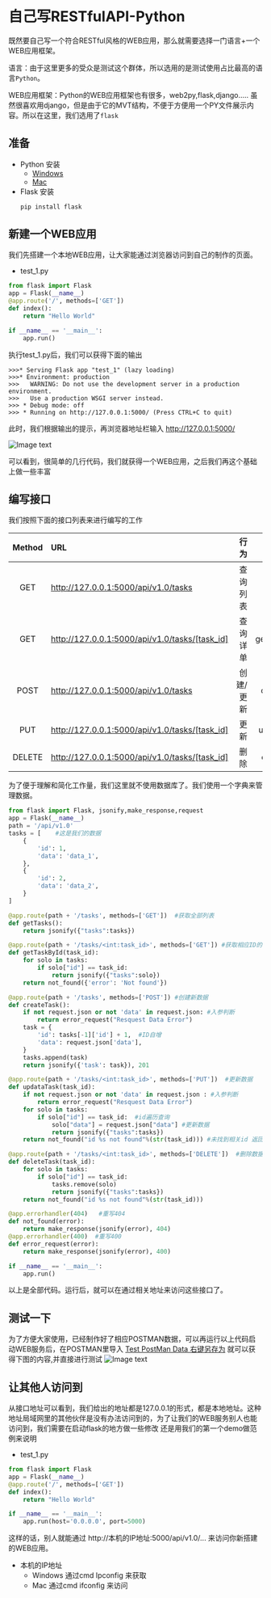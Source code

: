 自己写RESTfulAPI-Python
===
既然要自己写一个符合RESTful风格的WEB应用，那么就需要选择一门语言+一个WEB应用框架。

语言：由于这里更多的受众是测试这个群体，所以选用的是测试使用占比最高的语言``Python``。

WEB应用框架：Python的WEB应用框架也有很多，web2py,flask,django..... 虽然很喜欢用django，但是由于它的MVT结构，不便于方便用一个PY文件展示内容。所以在这里，我们选用了``flask``

## 准备
+ Python 安装
    + [Windows](http://Windows)
    + [Mac](http://Mac)
+ Flask 安装
    ```python
    pip install flask
    ```
## 新建一个WEB应用
我们先搭建一个本地WEB应用，让大家能通过浏览器访问到自己的制作的页面。
+ test_1.py
```python 
from flask import Flask
app = Flask(__name__)
@app.route('/', methods=['GET'])
def index():
    return "Hello World"

if __name__ == '__main__':
    app.run()
```
执行test_1.py后，我们可以获得下面的输出
```
>>>* Serving Flask app "test_1" (lazy loading)
>>>* Environment: production
>>>   WARNING: Do not use the development server in a production environment.
>>>   Use a production WSGI server instead.
>>> * Debug mode: off
>>> * Running on http://127.0.0.1:5000/ (Press CTRL+C to quit)
```
此时，我们根据输出的提示，再浏览器地址栏输入 http://127.0.0.1:5000/ 

![Image text](https://raw.githubusercontent.com/liufeng3486/Documents/master/%E6%8E%A5%E5%8F%A3%E6%B5%8B%E8%AF%95/%E5%9F%BA%E7%A1%80%E7%9F%A5%E8%AF%86%E4%BB%8B%E7%BB%8D/_static/screenshot/RESTfulAPI-Python_Start.png)



可以看到，很简单的几行代码，我们就获得一个WEB应用，之后我们再这个基础上做一些丰富

## 编写接口

我们按照下面的接口列表来进行编写的工作

|Method|URL|行为|Function Name|
|:----:|:----|----:|----:|
|GET|http://127.0.0.1:5000/api/v1.0/tasks|查询列表|getTasks|
|GET|http://127.0.0.1:5000/api/v1.0/tasks/[task_id]|查询详单|getTaskById|
|POST|http://127.0.0.1:5000/api/v1.0/tasks|创建/更新|createTask|
|PUT|http://127.0.0.1:5000/api/v1.0/tasks/[task_id]|更新|updataTask|
|DELETE|http://127.0.0.1:5000/api/v1.0/tasks/[task_id]|删除|deleteTask|


为了便于理解和简化工作量，我们这里就不使用数据库了。我们使用一个字典来管理数据。

```python
from flask import Flask, jsonify,make_response,request
app = Flask(__name__)
path = '/api/v1.0'
tasks = [    #这是我们的数据
    {
        'id': 1,
        'data': 'data_1',
    },
    {
        'id': 2,
        'data': 'data_2',
    }
]

@app.route(path + '/tasks', methods=['GET'])  #获取全部列表
def getTasks():
    return jsonify({"tasks":tasks})

@app.route(path + '/tasks/<int:task_id>', methods=['GET']) #获取相应ID的列表
def getTaskById(task_id):
    for solo in tasks:
        if solo["id"] == task_id:
            return jsonify({"tasks":solo})
    return not_found({'error': 'Not found'})

@app.route(path + '/tasks', methods=['POST']) #创建新数据
def createTask():
    if not request.json or not 'data' in request.json: #入参判断
        return error_request("Resquest Data Error")
    task = {
        'id': tasks[-1]['id'] + 1,  #ID自增
        'data': request.json['data'],
    }
    tasks.append(task)
    return jsonify({'task': task}), 201

@app.route(path + '/tasks/<int:task_id>', methods=['PUT'])  #更新数据
def updataTask(task_id):
    if not request.json or not 'data' in request.json : #入参判断
        return error_request("Resquest Data Error")
    for solo in tasks:  
        if solo["id"] == task_id:  #id遍历查询
            solo["data"] = request.json["data"] #更新数据 
            return jsonify({"tasks":tasks})     
    return not_found("id %s not found"%(str(task_id))) #未找到相关id 返回 404

@app.route(path + '/tasks/<int:task_id>', methods=['DELETE'])  #删除数据 
def deleteTask(task_id):
    for solo in tasks:
        if solo["id"] == task_id:
            tasks.remove(solo)
            return jsonify({"tasks":tasks})
    return not_found("id %s not found"%(str(task_id)))

@app.errorhandler(404)   #重写404
def not_found(error):
    return make_response(jsonify(error), 404)
@app.errorhandler(400)  #重写400
def error_request(error):
    return make_response(jsonify(error), 400)

if __name__ == '__main__':
    app.run()
```
以上是全部代码。运行后，就可以在通过相关地址来访问这些接口了。

## 测试一下
为了方便大家使用，已经制作好了相应POSTMAN数据，可以再运行以上代码启动WEB服务后，在POSTMAN里导入
[Test PostMan Data 右键另存为](https://raw.githubusercontent.com/liufeng3486/Documents/master/%E6%8E%A5%E5%8F%A3%E6%B5%8B%E8%AF%95/%E5%9F%BA%E7%A1%80%E7%9F%A5%E8%AF%86%E4%BB%8B%E7%BB%8D/_static/files/RESTful_Flask_Demo.json.postman_collection)
就可以获得下图的内容,并直接进行测试
![Image text](https://raw.githubusercontent.com/liufeng3486/Documents/master/%E6%8E%A5%E5%8F%A3%E6%B5%8B%E8%AF%95/%E5%9F%BA%E7%A1%80%E7%9F%A5%E8%AF%86%E4%BB%8B%E7%BB%8D/_static/screenshot/RESTfulAPI-Python_PostMan.png)

## 让其他人访问到
从接口地址可以看到，我们给出的地址都是127.0.0.1的形式，都是本地地址。这种地址局域网里的其他伙伴是没有办法访问到的，为了让我们的WEB服务别人也能访问到，我们需要在启动flask的地方做一些修改
还是用我们的第一个demo做范例来说明
+ test_1.py
```python 
from flask import Flask
app = Flask(__name__)
@app.route('/', methods=['GET'])
def index():
    return "Hello World"

if __name__ == '__main__':
    app.run(host='0.0.0.0', port=5000)
```
这样的话，别人就能通过 http://本机的IP地址:5000/api/v1.0/...  来访问你新搭建的WEB应用。
+ 本机的IP地址
    + Windows 通过cmd Ipconfig 来获取 
    + Mac 通过cmd ifconfig 来访问


